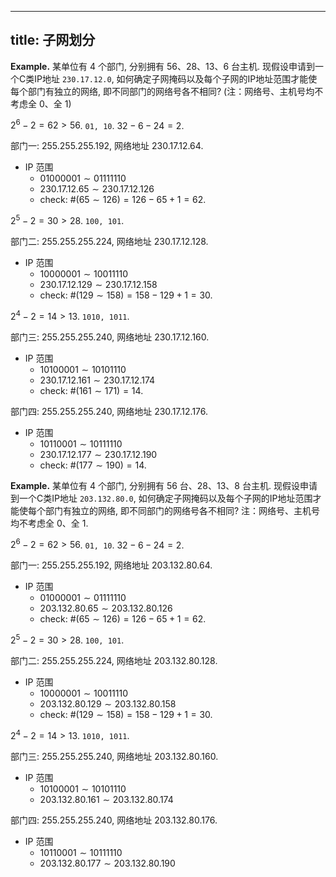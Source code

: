 
---
title: 子网划分
---

$\textbf{Example.}$ 某单位有 4 个部门, 分别拥有 56、28、13、6 台主机. 现假设申请到一个C类IP地址 `230.17.12.0`, 如何确定子网掩码以及每个子网的IP地址范围才能使每个部门有独立的网络, 即不同部门的网络号各不相同? (注：网络号、主机号均不考虑全 0、全 1)

$2^6-2 = 62 > 56$. `01, 10`. $32-6-24 = 2$. 

部门一: $255.255.255.192$, 网络地址 $230.17.12.64$.  
  - IP 范围 
    - $01000001 \sim 01111110$
    - $230.17.12.65 \sim 230.17.12.126$
    - check: $\#(65 \sim 126) = 126 - 65 + 1 = 62$. 

$2^5 - 2 = 30 > 28$. `100, 101`. 

部门二: $255.255.255.224$, 网络地址 $230.17.12.128$.   
  - IP 范围 
    - $10000001 \sim 10011110$
    - $230.17.12.129 \sim 230.17.12.158$
    - check: $\#(129 \sim 158) = 158 - 129 + 1 = 30$. 

$2^4 - 2 = 14 > 13$. `1010, 1011`. 

部门三: $255.255.255.240$, 网络地址 $230.17.12.160$.   
  - IP 范围 
    - $10100001 \sim 10101110$
    - $230.17.12.161 \sim 230.17.12.174$
    - check: $\#(161 \sim 171) = 14$. 

部门四: $255.255.255.240$, 网络地址 $230.17.12.176$.   
- IP 范围 
    - $10110001 \sim 10111110$
    - $230.17.12.177 \sim 230.17.12.190$
    - check: $\#(177 \sim 190) = 14$. 

$\textbf{Example.}$ 某单位有 4 个部门, 分别拥有 56 台、28、13、8 台主机. 现假设申请到一个C类IP地址 `203.132.80.0`, 如何确定子网掩码以及每个子网的IP地址范围才能使每个部门有独立的网络, 即不同部门的网络号各不相同? 注：网络号、主机号均不考虑全 0、全 1. 

$2^6-2 = 62 > 56$. `01, 10`. $32-6-24 = 2$. 

部门一: $255.255.255.192$, 网络地址 $203.132.80.64$.  
  - IP 范围 
    - $01000001 \sim 01111110$
    - $203.132.80.65 \sim 203.132.80.126$
    - check: $\#(65 \sim 126) = 126 - 65 + 1 = 62$. 

$2^5 - 2 = 30 > 28$. `100, 101`. 

部门二: $255.255.255.224$, 网络地址 $203.132.80.128$.   
  - IP 范围 
    - $10000001 \sim 10011110$
    - $203.132.80.129 \sim 203.132.80.158$
    - check: $\#(129 \sim 158) = 158 - 129 + 1 = 30$. 

$2^4 - 2 = 14 > 13$. `1010, 1011`. 

部门三: $255.255.255.240$, 网络地址 $203.132.80.160$.   
  - IP 范围 
    - $10100001 \sim 10101110$
    - $203.132.80.161 \sim 203.132.80.174$

部门四: $255.255.255.240$, 网络地址 $203.132.80.176$.   
- IP 范围 
    - $10110001 \sim 10111110$
    - $203.132.80.177 \sim 203.132.80.190$
